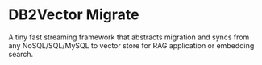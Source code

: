 # DB2Vector Migrate
A tiny fast streaming framework that abstracts migration and syncs from any NoSQL/SQL/MySQL to vector store for RAG application or embedding search.
